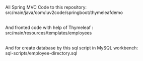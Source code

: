 All Spring MVC Code to this repository: 
<br>
src/main/java/com/luv2code/springboot/thymeleafdemo
<br><br>

And fronted code with help of Thymeleaf : 
<br>
src/main/resources/templates/employees
<br><br>

And for create database by this sql script in MySQL workbench: 
<br>
sql-scripts/employee-directory.sql
